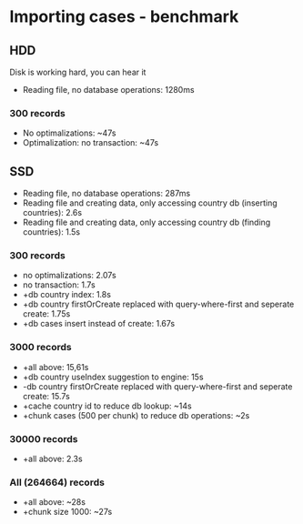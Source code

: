 # Importing cases - benchmark

## HDD

Disk is working hard, you can hear it

-   Reading file, no database operations: 1280ms

### 300 records

-   No optimalizations: ~47s
-   Optimalization: no transaction: ~47s

## SSD

-   Reading file, no database operations: 287ms
-   Reading file and creating data, only accessing country db (inserting countries): 2.6s
-   Reading file and creating data, only accessing country db (finding countries): 1.5s

### 300 records

-   no optimalizations: 2.07s
-   no transaction: 1.7s
-   +db country index: 1.8s
-   +db country firstOrCreate replaced with query-where-first and seperate create: 1.75s
-   +db cases insert instead of create: 1.67s

### 3000 records

-   +all above: 15,61s
-   +db country useIndex suggestion to engine: 15s
-   -db country firstOrCreate replaced with query-where-first and seperate create: 15.7s
-   +cache country id to reduce db lookup: ~14s
-   +chunk cases (500 per chunk) to reduce db operations: ~2s

### 30000 records

-   +all above: 2.3s

### All (264664) records

-   +all above: ~28s
-   +chunk size 1000: ~27s
